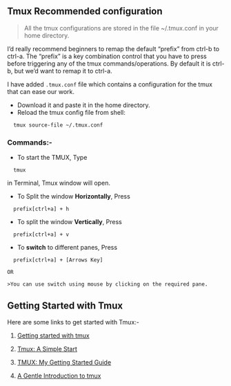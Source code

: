 ## Tmux Recommended configuration

>All the tmux configurations are stored in the file ~/.tmux.conf in your home directory.

I’d really recommend beginners to remap the default “prefix” from ctrl-b to ctrl-a. The “prefix” is a key combination control that you have to press before triggering any of the tmux commands/operations. By default it is ctrl-b, but we’d want to remap it to ctrl-a.

I have added `.tmux.conf` file which contains a configuration for the tmux that can ease our work.

  * Download it and paste it in the home directory.
  * Reload the tmux config file from shell:

  ```shell
    tmux source-file ~/.tmux.conf
  ```

### Commands:-

  * To start the TMUX, Type

  ```shell
    tmux
  ```
  in Terminal, Tmux window will open.

  * To Split the window **Horizontally**, Press

  ```shell
    prefix[ctrl+a] + h
  ```

  * To split the window **Vertically**, Press

  ```shell
    prefix[ctrl+a] + v
  ```

  * To **switch** to different panes, Press

  ```shell
    prefix[ctrl+a] + [Arrows Key]
  ```
    OR

    >You can use switch using mouse by clicking on the required pane.

## Getting Started with Tmux

Here are some links to get started with Tmux:-

  1. [Getting started with tmux](https://www.rosehosting.com/blog/getting-started-with-tmux/)

  2. [Tmux: A Simple Start](https://www.sitepoint.com/tmux-a-simple-start/)

  3. [TMUX: My Getting Started Guide](http://www.howardism.org/Technical/Linux/tmux.html)

  4. [A Gentle Introduction to tmux](https://hackernoon.com/a-gentle-introduction-to-tmux-8d784c404340)




